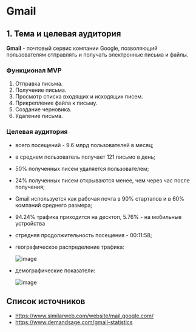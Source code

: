 # Gmail


## 1. Тема и целевая аудитория

**Gmail** - почтовый сервис компании Google, позволяющий пользователям отправлять и получать электронные письма и файлы.

### Функционал MVP

1. Отправка письма.
2. Получение письма.
3. Просмотр списка входящих и исходящих писем.
4. Прикрепление файла к письму.
5. Создание черновика.
6. Удаление письма.

### Целевая аудитория

- всего посещений - 9.6 млрд пользователей в месяц;
- в среднем пользователь получает 121 письмо в день;
- 50% полученных писем удаляется пользователем;
- 24% полученных писем открываются менее, чем через час после получения;
- Gmail используется как рабочая почта в 90% стартапов и в 60% компаний среднего размера;
- 94.24% трафика приходится на десктоп, 5.76% - на мобильные устройства
- стредняя продолжительность посещения - 00:11:58;
- географическое распределение трафика:
  
  ![image](https://github.com/user-attachments/assets/61c3984f-00cf-48e1-ae4b-3a9fc615cb70)

- демографические показатели:
  
  ![image](https://github.com/user-attachments/assets/1f7420f2-615a-4178-880c-7aae0f6e935e)

## Список источников

- https://www.similarweb.com/website/mail.google.com/
- https://www.demandsage.com/gmail-statistics
